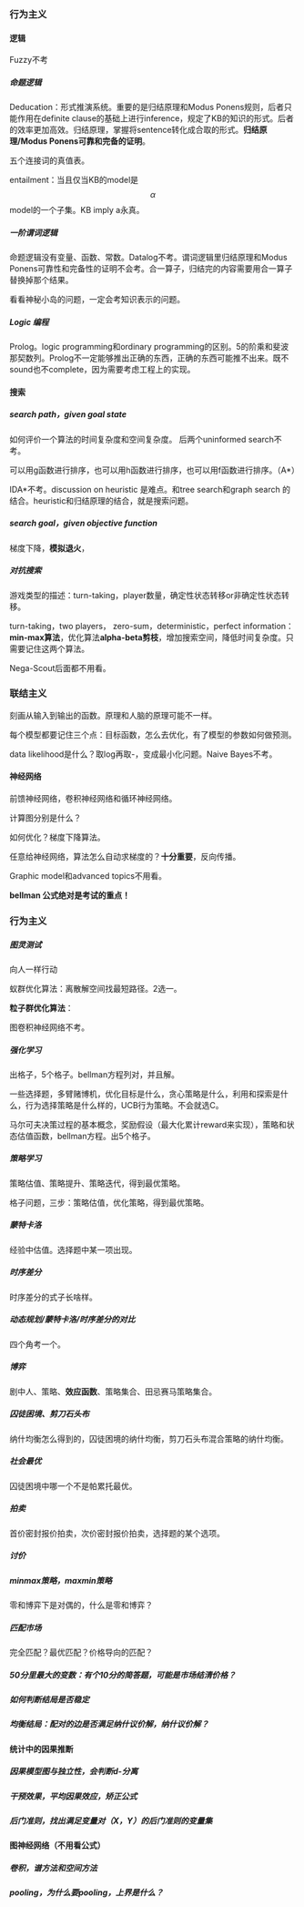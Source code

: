 ### 行为主义

#### 逻辑

Fuzzy不考

##### 命题逻辑

Deducation：形式推演系统。重要的是归结原理和Modus Ponens规则，后者只能作用在definite clause的基础上进行inference，规定了KB的知识的形式。后者的效率更加高效。归结原理，掌握将sentence转化成合取的形式。**归结原理/Modus Ponens可靠和完备的证明**。

五个连接词的真值表。

entailment：当且仅当KB的model是$$\alpha$$model的一个子集。KB imply a永真。

##### 一阶谓词逻辑

命题逻辑没有变量、函数、常数。Datalog不考。谓词逻辑里归结原理和Modus Ponens可靠性和完备性的证明不会考。合一算子，归结完的内容需要用合一算子替换掉那个结果。

看看神秘小岛的问题，一定会考知识表示的问题。

##### Logic 编程

Prolog。logic programming和ordinary programming的区别。5的阶乘和斐波那契数列。Prolog不一定能够推出正确的东西，正确的东西可能推不出来。既不sound也不complete，因为需要考虑工程上的实现。

#### 搜索

##### search path，given goal state

如何评价一个算法的时间复杂度和空间复杂度。	后两个uninformed search不考。

可以用g函数进行排序，也可以用h函数进行排序，也可以用f函数进行排序。（A*）

IDA*不考。discussion on heuristic 是难点。和tree search和graph search 的结合。heuristic和归结原理的结合，就是搜索问题。	

##### search goal，given objective function

梯度下降，**模拟退火**，

##### 对抗搜索

游戏类型的描述：turn-taking，player数量，确定性状态转移or非确定性状态转移。

turn-taking，two players， zero-sum，deterministic，perfect information：**min-max算法**，优化算法**alpha-beta剪枝**，增加搜索空间，降低时间复杂度。只需要记住这两个算法。

Nega-Scout后面都不用看。

### 联结主义

刻画从输入到输出的函数。原理和人脑的原理可能不一样。

每个模型都要记住三个点：目标函数，怎么去优化，有了模型的参数如何做预测。

data likelihood是什么？取log再取-，变成最小化问题。Naive Bayes不考。

#### 神经网络

前馈神经网络，卷积神经网络和循环神经网络。

计算图分别是什么？

如何优化？梯度下降算法。

任意给神经网络，算法怎么自动求梯度的？**十分重要**，反向传播。



Graphic model和advanced topics不用看。

**bellman 公式绝对是考试的重点！**



### 行为主义

##### 图灵测试

向人一样行动

蚁群优化算法：离散解空间找最短路径。2选一。

**粒子群优化算法**：

图卷积神经网络不考。

##### 强化学习

出格子，5个格子。bellman方程列对，并且解。

一些选择题，多臂赌博机，优化目标是什么，贪心策略是什么，利用和探索是什么，行为选择策略是什么样的，UCB行为策略。不会就选C。

马尔可夫决策过程的基本概念，奖励假设（最大化累计reward来实现），策略和状态估值函数，bellman方程。出5个格子。

##### 策略学习

策略估值、策略提升、策略迭代，得到最优策略。

格子问题，三步：策略估值，优化策略，得到最优策略。

##### 蒙特卡洛

经验中估值。选择题中某一项出现。

##### 时序差分

时序差分的式子长啥样。

##### 动态规划/蒙特卡洛/时序差分的对比

四个角考一个。

##### 博弈

剧中人、策略、**效应函数**、策略集合、田忌赛马策略集合。

##### 囚徒困境、剪刀石头布

纳什均衡怎么得到的，囚徒困境的纳什均衡，剪刀石头布混合策略的纳什均衡。

##### 社会最优

囚徒困境中哪一个不是帕累托最优。

##### 拍卖

首价密封报价拍卖，次价密封报价拍卖，选择题的某个选项。

##### 讨价

##### minmax策略，maxmin策略

零和博弈下是对偶的，什么是零和博弈？

##### 匹配市场

完全匹配？最优匹配？价格导向的匹配？

##### 50分里最大的变数：有个10分的简答题，可能是市场结清价格？

##### 如何判断结局是否稳定

##### 均衡结局：配对的边是否满足纳什议价解，纳什议价解？

#### 统计中的因果推断

##### 因果模型图与独立性，会判断d-分离

##### 干预效果，平均因果效应，矫正公式

##### 后门准则，找出满足变量对（X，Y）的后门准则的变量集

#### 图神经网络（不用看公式）

##### 卷积，谱方法和空间方法

##### pooling，为什么要pooling，上界是什么？
